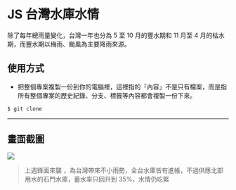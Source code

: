# JS 台灣水庫水情

除了每年總雨量變化，台灣一年也分為 5 至 10 月的豐水期和 11 月至 4 月的枯水期，而豐水期以梅雨、颱風為主要降雨來源。

## 使用方式
- 把整個專案複製一份到你的電腦裡，這裡指的「內容」不是只有檔案，而是指所有整個專案的歷史紀錄、分支、標籤等內容都會複製一份下來。
```sh
$ git clone
```

----

## 畫面截圖
![](https://i.imgur.com/j3kM39L.png)
> 上週鋒面來襲 ，為台灣帶來不小雨勢，全台水庫皆有進帳，不過供應北部用水的石門水庫，蓄水率只回升到 35%，水情仍吃緊

